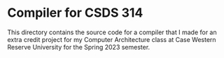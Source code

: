 # Compiler for CSDS 314
This directory contains the source code for a compiler that I made for an extra credit project for my Computer Architecture class at Case Western Reserve University for the Spring 2023 semester. 